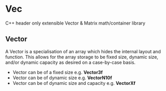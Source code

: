 # Vec
C++ header only extensible Vector &amp; Matrix math/container library

Vector
------
A Vector is a specialisation of an array which hides the internal layout and function. This allows for the array storage to be fixed size, dynamic size, and/or dynamic capacity as desired on a case-by-case basis.

* Vector can be of a fixed size e.g. **Vector3f**
* Vector can be of dynamic size e.g. **VectorN10f**
* Vector can be of dynamic size and capacity e.g. **VectorXf**
